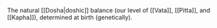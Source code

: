 The natural [[Dosha|doshic]] balance (our level of [[Vata]], [[Pitta]], and [[Kapha]]), determined at birth (genetically).
